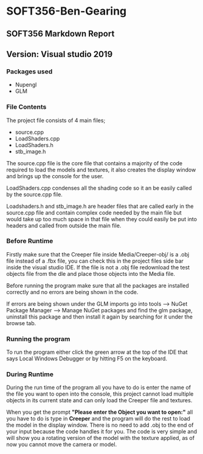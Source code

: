 # SOFT356-Ben-Gearing

## SOFT356 Markdown Report

## Version: Visual studio 2019

### Packages used

* Nupengl
* GLM

### File Contents

The project file consists of 4 main files; 
* source.cpp
* LoadShaders.cpp
* LoadShaders.h
* stb_image.h

The source.cpp file is the core file that contains a majority of the code required to load the models and textures, it also creates the display window and brings up the console for the user.

LoadShaders.cpp condenses all the shading code so it an be easily called by the source.cpp file.

Loadshaders.h and stb_image.h are header files that are called early in the source.cpp file and contain complex code needed by the main file but would take up too much space in that file when they could easily be put into headers and called from outside the main file.

### Before Runtime

Firstly make sure that the Creeper file inside Media/Creeper-obj/ is a .obj file instead of a .fbx file, you can check this in the project files side bar inside the visual studio IDE. If the file is not a .obj file redownload the test objects file from the dle and place those objects into the Media file.

Before running the program make sure that all the packages are installed correctly and no errors are being shown in the code.

If errors are being shown under the GLM imports go into tools --> NuGet Package Manager --> Manage NuGet packages and find the glm package, uninstall this package and then install it again by searching for it under the browse tab.

### Running the program

To run the program either click the green arrow at the top of the IDE that says Local Windows Debugger or by hitting F5 on the keyboard.

### During Runtime

During the run time of the program all you have to do is enter the name of the file you want to open into the console, this project cannot load multiple objects in its current state and can only load the Creeper file and textures.

When you get the prompt **"Please enter the Object you want to open:"** all you have to do is type in **Creeper** and the program will do the rest to load the model in the display window. There is no need to add .obj to the end of your input because the code handles it for you. The code is very simple and will show you a rotating version of the model with the texture applied, as of now you cannot move the camera or model.
